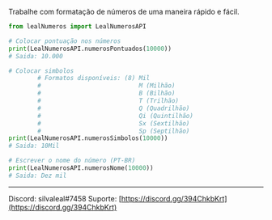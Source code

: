 Trabalhe com formatação de números de uma maneira rápido e fácil.

```python
from lealNumeros import LealNumerosAPI

# Colocar pontuação nos números
print(LealNumerosAPI.numerosPontuados(10000))
# Saida: 10.000

# Colocar simbolos      
        # Formatos disponíveis: (8) Mil
        #                           M (Milhão)
        #                           B (Bilhão)
        #                           T (Trilhão)
        #                           Q (Quadrilhão)
        #                           Qi (Quintilhão)
        #                           Sx (Sextilhão)
        #                           Sp (Septilhão)
print(LealNumerosAPI.numerosSimbolos(10000))
# Saida: 10Mil

# Escrever o nome do número (PT-BR)
print(LealNumerosAPI.numerosNome(10000))
# Saida: Dez mil
```

---

Discord: silvaleal#7458
Suporte: [https://discord.gg/394ChkbKrt](https://discord.gg/394ChkbKrt)
